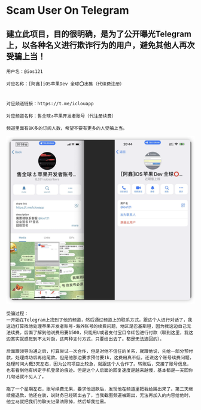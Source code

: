 # Scam User On Telegram
## 建立此项目，目的很明确，是为了公开曝光Telegram上，以各种名义进行欺诈行为的用户，避免其他人再次受骗上当！



```
用户名：@ios121

对应名称：[阿鑫]iOS苹果Dev 全球⭕️出售（代续费注册）


对应频道链接：https://t.me/iclouapp

对应频道名称：售全球🔝苹果开发者账号（代注册续费）

频道里面有8K多的订阅人数，希望不要有更多的人受骗上当。
```



![image-20240710155520787](./README.assets/image-20240710155520787.png)

```
受骗过程：
一开始在Telegram上找到了他的频道，然后通过频道上的联系方式，跟这个人进行对话了，我这边打算找他处理苹果开发者账号-海外账号的续费问题，地区是巴基斯坦，因为我这边自己无法续费。后面了解到他说费用要1500，只能用U或者支付宝口令红包进行付款（聊到这里，我这边其实就感觉到不太对劲，这两种支付方式，只要给出去了。都是无法追回的）。

后面跟领导沟通之后，打算尝试一次合作，但是对他不信任的关系，就跟他说，先给一部分预付款，处理成功后再给尾款。但是他那边要求预付要1k，这费用真不低，还说这个账号续费问题，处理时间大概3天左右，因为公司项目比较急，就跟这个人合作了。转账后，交接了账号信息，也有看到他有绑定手机登录的痕迹。但是这个人后面的回复速度是越来越慢，基本都是一天回你几句话就不见人了。

拖了一个星期左右，账号续费无果，要求他退款后，发现他在频道里把我给踢出来了。第二天继续催退款，他还在装，说财务已经转出去了，当我截图频道被踢出，无法再加入的内容给他时，他立马就把我们的聊天记录清除掉，然后帮我拉黑。
```

